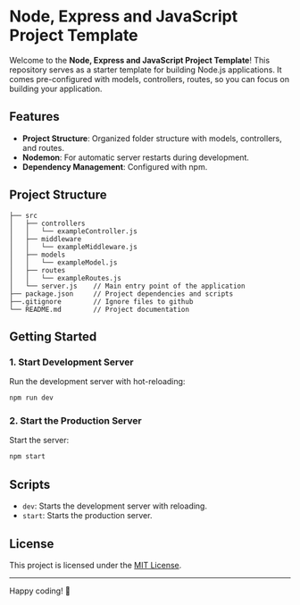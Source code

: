 # Node, Express and JavaScript Project Template

Welcome to the **Node, Express and JavaScript Project Template**! This repository serves as a starter template for building Node.js applications. It comes pre-configured with models, controllers, routes, so you can focus on building your application.

## Features

- **Project Structure**: Organized folder structure with models, controllers, and routes.
- **Nodemon**: For automatic server restarts during development.
- **Dependency Management**: Configured with npm.

## Project Structure

```
├── src
│   ├── controllers
│   │   └── exampleController.js
│   ├── middleware
│   │   └── exampleMiddleware.js
│   ├── models
│   │   └── exampleModel.js
│   ├── routes
│   │   └── exampleRoutes.js
│   └── server.js    // Main entry point of the application
├── package.json     // Project dependencies and scripts
├──.gitignore        // Ignore files to github
└── README.md        // Project documentation
```

## Getting Started

### 1. Start Development Server

Run the development server with hot-reloading:

```bash
npm run dev
```

### 2. Start the Production Server

Start the server:

```bash
npm start
```

## Scripts

- `dev`: Starts the development server with reloading.
- `start`: Starts the production server.

## License

This project is licensed under the [MIT License](LICENSE).

---

Happy coding! 🎉

